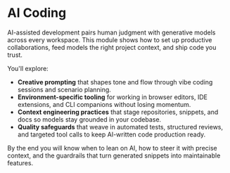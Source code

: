 # AI Coding

AI-assisted development pairs human judgment with generative models across every workspace. This module shows how to set up productive collaborations, feed models the right project context, and ship code you trust.

You'll explore:

- **Creative prompting** that shapes tone and flow through vibe coding sessions and scenario planning.
- **Environment-specific tooling** for working in browser editors, IDE extensions, and CLI companions without losing momentum.
- **Context engineering practices** that stage repositories, snippets, and docs so models stay grounded in your codebase.
- **Quality safeguards** that weave in automated tests, structured reviews, and targeted tool calls to keep AI-written code production ready.

By the end you will know when to lean on AI, how to steer it with precise context, and the guardrails that turn generated snippets into maintainable features.
